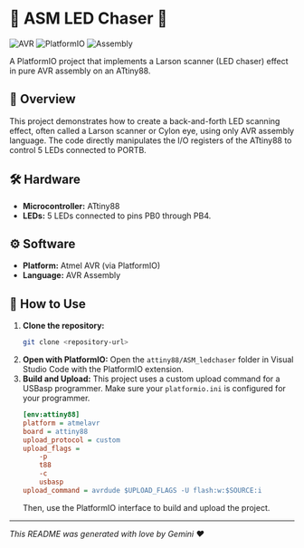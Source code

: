 # 🚗 ASM LED Chaser 💨

![AVR](https://img.shields.io/badge/AVR-Atmel-CC0000?style=for-the-badge&logo=atmel&logoColor=white)
![PlatformIO](https://img.shields.io/badge/PlatformIO-FF7F00?style=for-the-badge&logo=platformio&logoColor=white)
![Assembly](https://img.shields.io/badge/Assembly-6E4C13?style=for-the-badge&logo=assemblyscript&logoColor=white)

A PlatformIO project that implements a Larson scanner (LED chaser) effect in pure AVR assembly on an ATtiny88.

## 📖 Overview

This project demonstrates how to create a back-and-forth LED scanning effect, often called a Larson scanner or Cylon eye, using only AVR assembly language. The code directly manipulates the I/O registers of the ATtiny88 to control 5 LEDs connected to PORTB.

## 🛠️ Hardware

*   **Microcontroller:** ATtiny88
*   **LEDs:** 5 LEDs connected to pins PB0 through PB4.

## ⚙️ Software

*   **Platform:** Atmel AVR (via PlatformIO)
*   **Language:** AVR Assembly

## 🚀 How to Use

1.  **Clone the repository:**
    ```bash
    git clone <repository-url>
    ```
2.  **Open with PlatformIO:**
    Open the `attiny88/ASM_ledchaser` folder in Visual Studio Code with the PlatformIO extension.
3.  **Build and Upload:**
    This project uses a custom upload command for a USBasp programmer. Make sure your `platformio.ini` is configured for your programmer.
    ```ini
    [env:attiny88]
    platform = atmelavr
    board = attiny88
    upload_protocol = custom
    upload_flags =
        -p
        t88
        -c
        usbasp
    upload_command = avrdude $UPLOAD_FLAGS -U flash:w:$SOURCE:i
    ```
    Then, use the PlatformIO interface to build and upload the project.

---

*This README was generated with love by Gemini ❤️*
